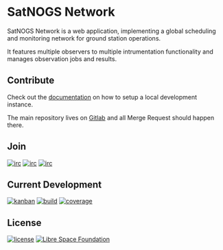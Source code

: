 # SatNOGS Network

SatNOGS Network is a web application, implementing a global scheduling and monitoring network for ground station operations.

It features multiple observers to multiple intrumentation functionality and manages observation jobs and results.

## Contribute

Check out the [documentation](https://docs.satnogs.org/projects/satnogs-network/en/stable/) on how to setup a local development instance.

The main repository lives on [Gitlab](https://gitlab.com/librespacefoundation/satnogs/satnogs-network) and all Merge Request should happen there.

## Join

[![irc](https://img.shields.io/badge/Matrix-%23satnogs:matrix.org-blue.svg)](https://riot.im/app/#/room/#satnogs:matrix.org)
[![irc](https://img.shields.io/badge/IRC-%23satnogs%20on%20freenode-blue.svg)](https://webchat.freenode.net/?channels=satnogs)
[![irc](https://img.shields.io/badge/forum-discourse-blue.svg)](https://community.libre.space/c/satnogs)

## Current Development

[![kanban](https://img.shields.io/badge/kanban-board-lightgray.svg)](https://gitlab.com/librespacefoundation/satnogs/satnogs-network/boards/345495)
[![build](https://gitlab.com/librespacefoundation/satnogs/satnogs-network/badges/dev/build.svg)](https://gitlab.com/librespacefoundation/satnogs/satnogs-network/commits/dev)
[![coverage](https://gitlab.com/librespacefoundation/satnogs/satnogs-network/badges/dev/coverage.svg)](https://gitlab.com/librespacefoundation/satnogs/satnogs-network/commits/dev)

## License

[![license](https://img.shields.io/badge/license-AGPL%203.0-6672D8.svg)](LICENSE)
[![Libre Space Foundation](https://img.shields.io/badge/%C2%A9%202014--2018-Libre%20Space%20Foundation-6672D8.svg)](https://librespacefoundation.org/)
